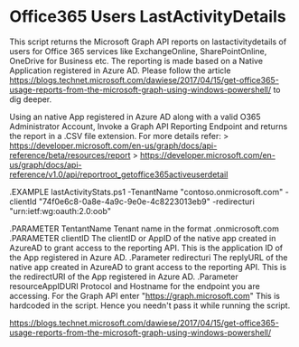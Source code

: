 # Office365 Users LastActivityDetails

This script returns the Microsoft Graph API reports on lastactivitydetails of users for Office 365 services like ExchangeOnline, SharePointOnline, OneDrive for Business etc.
The reporting is made based on a Native Application registered in Azure AD. Please follow the article https://blogs.technet.microsoft.com/dawiese/2017/04/15/get-office365-usage-reports-from-the-microsoft-graph-using-windows-powershell/ to dig deeper.

Using an native App registered in Azure AD along with a valid O365 Administrator Account, Invoke a Graph API Reporting Endpoint and returns the report in a .CSV file extension.
For more details refer: 
    > https://developer.microsoft.com/en-us/graph/docs/api-reference/beta/resources/report 
    > https://developer.microsoft.com/en-us/graph/docs/api-reference/v1.0/api/reportroot_getoffice365activeuserdetail

.EXAMPLE
    lastActivityStats.ps1 -TenantName "contoso.onmicrosoft.com" -clientId "74f0e6c8-0a8e-4a9c-9e0e-4c8223013eb9" -redirecturi "urn:ietf:wg:oauth:2.0:oob"

.PARAMETER TentantName
        Tenant name in the format <tenantname>.onmicrosoft.com
.PARAMETER clientID
        The clientID or AppID of the native app created in AzureAD to grant access to the reporting API. This is the application ID of the App registered in Azure AD.
.Parameter redirecturi
        The replyURL of the native app created in AzureAD to grant access to the reporting API. This is the redirectURI of the App registered in Azure AD.
.Parameter resourceAppIDURI
        Protocol and Hostname for the endpoint you are accessing. For the Graph API enter "https://graph.microsoft.com" This is hardcoded in the script.
        Hence you needn't pass it while running the script.

https://blogs.technet.microsoft.com/dawiese/2017/04/15/get-office365-usage-reports-from-the-microsoft-graph-using-windows-powershell/